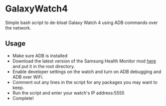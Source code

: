 # GalaxyWatch4
Simple bash script to de-bloat Galaxy Watch 4 using ADB commands over the network.

## Usage
- Make sure ADB is installed
- Download the latest version of the Samsung Health Monitor mod [here](https://drive.google.com/drive/folders/13P3L75wa7_F0CSbZocUvBwCHUN3_M7G_?usp=sharing) and put it in the root directory.
- Enable developer settings on the watch and turn on ADB debugging and ADB over WiFi.
- Comment out any lines in the script for any packages you may want to keep.
- Run the script and enter your watch's IP address:5555
- Complete!
